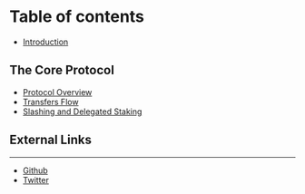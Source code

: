 # Table of contents

* [Introduction](README.md)

## The Core Protocol

* [Protocol Overview](the-core-protocol/protocol-overview.md)
* [Transfers Flow](the-core-protocol/transfers.md)
* [Slashing and Delegated Staking](the-core-protocol/slashing-and-delegated-staking.md)

<!-- Part between CONTRACTS_TOC* is autogenerated. Do no remove CONTRACTS_TOC* -->
<!-- CONTRACTS_TOC_START -->

<!-- CONTRACTS_TOC_END -->

## External Links

***

* [Github](https://github.com/debridge-finance)
* [Twitter](https://twitter.com/deBridgeFinance)
